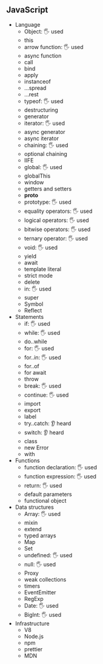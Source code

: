 ## JavaScript

- Language
  - Object: 🖐️ used
  - this
  - arrow function: 🖐️ used
  - async function
  - call
  - bind
  - apply
  - instanceof
  - ...spread
  - ...rest
  - typeof: 🖐️ used
  - destructuring
  - generator
  - iterator: 🖐️ used
  - async generator
  - async iterator
  - chaining: 🖐️ used
  - optional chaining
  - IIFE
  - global: 🖐️ used
  - globalThis
  - window
  - getters and setters
  - __proto__
  - prototype: 🖐️ used
  - equality operators: 🖐️ used
  - logical operators: 🖐️ used
  - bitwise operators: 🖐️ used
  - ternary operator: 🖐️ used
  - void: 🖐️ used
  - yield
  - await
  - template literal
  - strict mode
  - delete
  - in: 🖐️ used
  - super
  - Symbol
  - Reflect
- Statements
  - if: 🖐️ used
  - while: 🖐️ used
  - do..while
  - for: 🖐️ used
  - for..in: 🖐️ used
  - for..of
  - for await
  - throw
  - break: 🖐️ used
  - continue: 🖐️ used
  - import
  - export
  - label
  - try..catch: 👂 heard
  - switch: 👂 heard
  - class 
  - new Error
  - with 
- Functions
  - function declaration: 🖐️ used
  - function expression: 🖐️ used
  - return: 🖐️ used
  - default parameters
  - functional object
- Data structures
  - Array: 🖐️ used
  - mixin
  - extend
  - typed arrays
  - Map
  - Set
  - undefined: 🖐️ used
  - null: 🖐️ used
  - Proxy
  - weak collections
  - timers
  - EventEmitter
  - RegExp
  - Date: 🖐️ used
  - BigInt: 🖐️ used
- Infrastructure
  - V8
  - Node.js
  - npm
  - prettier
  - MDN
